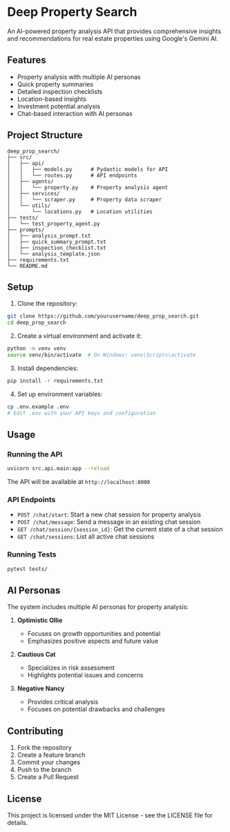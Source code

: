 # Deep Property Search

An AI-powered property analysis API that provides comprehensive insights and recommendations for real estate properties using Google's Gemini AI.

## Features

- Property analysis with multiple AI personas
- Quick property summaries
- Detailed inspection checklists
- Location-based insights
- Investment potential analysis
- Chat-based interaction with AI personas

## Project Structure

```
deep_prop_search/
├── src/
│   ├── api/
│   │   ├── models.py      # Pydantic models for API
│   │   └── routes.py      # API endpoints
│   ├── agents/
│   │   └── property.py    # Property analysis agent
│   ├── services/
│   │   └── scraper.py     # Property data scraper
│   └── utils/
│       └── locations.py   # Location utilities
├── tests/
│   └── test_property_agent.py
├── prompts/
│   ├── analysis_prompt.txt
│   ├── quick_summary_prompt.txt
│   ├── inspection_checklist.txt
│   └── analysis_template.json
├── requirements.txt
└── README.md
```

## Setup

1. Clone the repository:
```bash
git clone https://github.com/yourusername/deep_prop_search.git
cd deep_prop_search
```

2. Create a virtual environment and activate it:
```bash
python -m venv venv
source venv/bin/activate  # On Windows: venv\Scripts\activate
```

3. Install dependencies:
```bash
pip install -r requirements.txt
```

4. Set up environment variables:
```bash
cp .env.example .env
# Edit .env with your API keys and configuration
```

## Usage

### Running the API

```bash
uvicorn src.api.main:app --reload
```

The API will be available at `http://localhost:8000`

### API Endpoints

- `POST /chat/start`: Start a new chat session for property analysis
- `POST /chat/message`: Send a message in an existing chat session
- `GET /chat/session/{session_id}`: Get the current state of a chat session
- `GET /chat/sessions`: List all active chat sessions

### Running Tests

```bash
pytest tests/
```

## AI Personas

The system includes multiple AI personas for property analysis:

1. **Optimistic Ollie**
   - Focuses on growth opportunities and potential
   - Emphasizes positive aspects and future value

2. **Cautious Cat**
   - Specializes in risk assessment
   - Highlights potential issues and concerns

3. **Negative Nancy**
   - Provides critical analysis
   - Focuses on potential drawbacks and challenges

## Contributing

1. Fork the repository
2. Create a feature branch
3. Commit your changes
4. Push to the branch
5. Create a Pull Request

## License

This project is licensed under the MIT License - see the LICENSE file for details. 